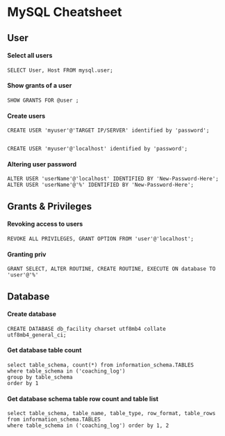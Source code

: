 # MySQL Cheatsheet

## User
#### Select all users
```mysql
SELECT User, Host FROM mysql.user;
```


#### Show grants of a user

```mysql
SHOW GRANTS FOR @user ;
```

#### Create users
```mysql
CREATE USER 'myuser'@'TARGET IP/SERVER' identified by 'password';


CREATE USER 'myuser'@'localhost' identified by 'password';
```

#### Altering user password
```mysql
ALTER USER 'userName'@'localhost' IDENTIFIED BY 'New-Password-Here';
ALTER USER 'userName'@'%' IDENTIFIED BY 'New-Password-Here';
```

## Grants & Privileges

#### Revoking access to users
```mysql
REVOKE ALL PRIVILEGES, GRANT OPTION FROM 'user'@'localhost';
```

#### Granting priv
```mysql
GRANT SELECT, ALTER ROUTINE, CREATE ROUTINE, EXECUTE ON database TO 'user'@'%'
```


## Database

#### Create database 
```mysql
CREATE DATABASE db_facility charset utf8mb4 collate utf8mb4_general_ci;
```

#### Get database table count
```mysql
select table_schema, count(*) from information_schema.TABLES
where table_schema in ('coaching_log')
group by table_schema
order by 1
```

#### Get database schema table row count and table list
```mysql
select table_schema, table_name, table_type, row_format, table_rows
from information_schema.TABLES
where table_schema in ('coaching_log') order by 1, 2
```
